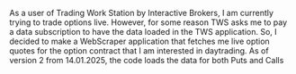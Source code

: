 As a user of Trading Work Station by Interactive Brokers, I am currently trying to trade options live. 
However, for some reason TWS asks me to pay a data subscription to have the data loaded in the TWS application. 
So, I decided to make a WebScraper application that fetches me  live option quotes for the option contract that I am interested in daytrading. 
As of version 2 from 14.01.2025, the code loads the data for both Puts and Calls
